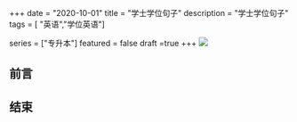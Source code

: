 +++
date = "2020-10-01"
title = "学士学位句子"
description = "学士学位句子"
tags = [ "英语","学位英语"]
       
series = ["专升本"]
featured = false
draft =true 
+++
![](https://gitee.com/lalalaxiaowifi/pictures/raw/master/image/%E6%97%A5%E5%B8%B8%E6%90%AC%E7%A0%96%E5%A4%B4.png)

## 前言



## 结束



